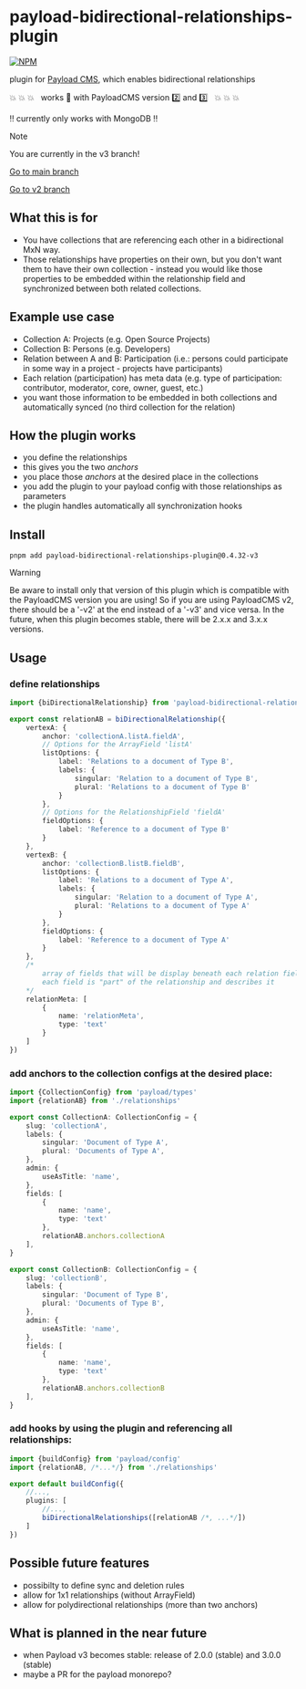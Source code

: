 # payload-bidirectional-relationships-plugin

[![NPM](https://nodei.co/npm/payload-bidirectional-relationships-plugin.png)](https://npmjs.org/package/payload-bidirectional-relationships-plugin)

plugin for [Payload CMS](https://payloadcms.com), which enables bidirectional relationships

:boom: :boom: :boom: &nbsp; works :100: with PayloadCMS version :two: and :three: &nbsp; :boom: :boom: :boom:

:bangbang: currently only works with MongoDB :bangbang:

> [!NOTE]
>
> You are currently in the v3 branch!

[Go to main branch](https://github.com/w41x/payload-bidirectional-relationships-plugin)

[Go to v2 branch](https://github.com/w41x/payload-bidirectional-relationships-plugin/tree/v2)

## What this is for

- You have collections that are referencing each other in a bidirectional MxN way.
- Those relationships have properties on their own, but you don't want them to have their own collection -
  instead you would like those properties to be embedded within the relationship field and synchronized between both
  related collections.

## Example use case

- Collection A: Projects (e.g. Open Source Projects)
- Collection B: Persons (e.g. Developers)
- Relation between A and B: Participation (i.e.: persons could participate in some way in a project - projects have
  participants)
- Each relation (participation) has meta data (e.g. type of participation: contributor, moderator, core, owner, guest,
  etc.)
- you want those information to be embedded in both collections and automatically synced (no third collection for the
  relation)

## How the plugin works

- you define the relationships
- this gives you the two *anchors*
- you place those *anchors* at the desired place in the collections
- you add the plugin to your payload config with those relationships as parameters
- the plugin handles automatically all synchronization hooks

## Install

```shell
pnpm add payload-bidirectional-relationships-plugin@0.4.32-v3
```

> [!WARNING]
>
> Be aware to install only that version of this plugin which is compatible
> with the PayloadCMS version you are using! So if you are using PayloadCMS v2, there should be a '-v2' at the end
> instead
> of a '-v3' and vice versa.
> In the future, when this plugin becomes stable, there will be 2.x.x and 3.x.x versions.

## Usage

### define relationships

```ts
import {biDirectionalRelationship} from 'payload-bidirectional-relationships-plugin'

export const relationAB = biDirectionalRelationship({
    vertexA: {
        anchor: 'collectionA.listA.fieldA',
        // Options for the ArrayField 'listA'
        listOptions: {
            label: 'Relations to a document of Type B',
            labels: {
                singular: 'Relation to a document of Type B',
                plural: 'Relations to a document of Type B'
            }
        },
        // Options for the RelationshipField 'fieldA'
        fieldOptions: {
            label: 'Reference to a document of Type B'
        }
    },
    vertexB: {
        anchor: 'collectionB.listB.fieldB',
        listOptions: {
            label: 'Relations to a document of Type A',
            labels: {
                singular: 'Relation to a document of Type A',
                plural: 'Relations to a document of Type A'
            }
        },
        fieldOptions: {
            label: 'Reference to a document of Type A'
        }
    },
    /*
        array of fields that will be display beneath each relation field;
        each field is "part" of the relationship and describes it
    */
    relationMeta: [
        {
            name: 'relationMeta',
            type: 'text'
        }
    ]
})
```

### add anchors to the collection configs at the desired place:

```ts
import {CollectionConfig} from 'payload/types'
import {relationAB} from './relationships'

export const CollectionA: CollectionConfig = {
    slug: 'collectionA',
    labels: {
        singular: 'Document of Type A',
        plural: 'Documents of Type A',
    },
    admin: {
        useAsTitle: 'name',
    },
    fields: [
        {
            name: 'name',
            type: 'text'
        },
        relationAB.anchors.collectionA
    ],
}

export const CollectionB: CollectionConfig = {
    slug: 'collectionB',
    labels: {
        singular: 'Document of Type B',
        plural: 'Documents of Type B',
    },
    admin: {
        useAsTitle: 'name',
    },
    fields: [
        {
            name: 'name',
            type: 'text'
        },
        relationAB.anchors.collectionB
    ],
}
```

### add hooks by using the plugin and referencing all relationships:

```ts
import {buildConfig} from 'payload/config'
import {relationAB, /*...*/} from './relationships'

export default buildConfig({
    //...,
    plugins: [
        //...,
        biDirectionalRelationships([relationAB /*, ...*/])
    ]
})
```

## Possible future features

- possibilty to define sync and deletion rules
- allow for 1x1 relationships (without ArrayField)
- allow for polydirectional relationships (more than two anchors)

## What is planned in the near future

- when Payload v3 becomes stable: release of 2.0.0 (stable) and 3.0.0 (stable)
- maybe a PR for the payload monorepo?
